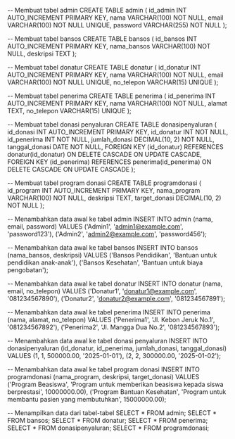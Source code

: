 -- Membuat tabel admin
CREATE TABLE admin (
    id_admin INT AUTO_INCREMENT PRIMARY KEY,
    nama VARCHAR(100) NOT NULL,
    email VARCHAR(100) NOT NULL UNIQUE,
    password VARCHAR(255) NOT NULL
);

-- Membuat tabel bansos
CREATE TABLE bansos (
    id_bansos INT AUTO_INCREMENT PRIMARY KEY,
    nama_bansos VARCHAR(100) NOT NULL,
    deskripsi TEXT
);

-- Membuat tabel donatur
CREATE TABLE donatur (
    id_donatur INT AUTO_INCREMENT PRIMARY KEY,
    nama VARCHAR(100) NOT NULL,
    email VARCHAR(100) NOT NULL UNIQUE,
    no_telepon VARCHAR(15) UNIQUE
);

-- Membuat tabel penerima
CREATE TABLE penerima (
    id_penerima INT AUTO_INCREMENT PRIMARY KEY,
    nama VARCHAR(100) NOT NULL,
    alamat TEXT,
    no_telepon VARCHAR(15) UNIQUE
);

-- Membuat tabel donasi penyaluran
CREATE TABLE donasipenyaluran (
    id_donasi INT AUTO_INCREMENT PRIMARY KEY,
    id_donatur INT NOT NULL,
    id_penerima INT NOT NULL,
    jumlah_donasi DECIMAL(10, 2) NOT NULL,
    tanggal_donasi DATE NOT NULL,
    FOREIGN KEY (id_donatur) REFERENCES donatur(id_donatur) ON DELETE CASCADE ON UPDATE CASCADE,
    FOREIGN KEY (id_penerima) REFERENCES penerima(id_penerima) ON DELETE CASCADE ON UPDATE CASCADE
);

-- Membuat tabel program donasi
CREATE TABLE programdonasi (
    id_program INT AUTO_INCREMENT PRIMARY KEY,
    nama_program VARCHAR(100) NOT NULL,
    deskripsi TEXT,
    target_donasi DECIMAL(10, 2) NOT NULL
);

-- Menambahkan data awal ke tabel admin
INSERT INTO admin (nama, email, password) VALUES
('Admin1', 'admin1@example.com', 'password123'),
('Admin2', 'admin2@example.com', 'password456');

-- Menambahkan data awal ke tabel bansos
INSERT INTO bansos (nama_bansos, deskripsi) VALUES
('Bansos Pendidikan', 'Bantuan untuk pendidikan anak-anak'),
('Bansos Kesehatan', 'Bantuan untuk biaya pengobatan');

-- Menambahkan data awal ke tabel donatur
INSERT INTO donatur (nama, email, no_telepon) VALUES
('Donatur1', 'donatur1@example.com', '081234567890'),
('Donatur2', 'donatur2@example.com', '081234567891');

-- Menambahkan data awal ke tabel penerima
INSERT INTO penerima (nama, alamat, no_telepon) VALUES
('Penerima1', 'Jl. Kebon Jeruk No.1', '081234567892'),
('Penerima2', 'Jl. Mangga Dua No.2', '081234567893');

-- Menambahkan data awal ke tabel donasi penyaluran
INSERT INTO donasipenyaluran (id_donatur, id_penerima, jumlah_donasi, tanggal_donasi) VALUES
(1, 1, 500000.00, '2025-01-01'),
(2, 2, 300000.00, '2025-01-02');

-- Menambahkan data awal ke tabel program donasi
INSERT INTO programdonasi (nama_program, deskripsi, target_donasi) VALUES
('Program Beasiswa', 'Program untuk memberikan beasiswa kepada siswa berprestasi', 10000000.00),
('Program Bantuan Kesehatan', 'Program untuk membantu pasien yang membutuhkan', 15000000.00);

-- Menampilkan data dari tabel-tabel
SELECT * FROM admin;
SELECT * FROM bansos;
SELECT * FROM donatur;
SELECT * FROM penerima;
SELECT * FROM donasipenyaluran;
SELECT * FROM programdonasi;
